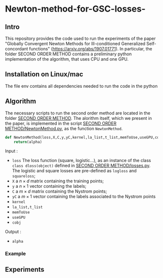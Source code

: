 # Newton-method-for-GSC-losses-

## Intro

This repository provides the code used to run the experiments of the paper "Globally Convergent Newton Methods for Ill-conditioned Generalized Self-concordant functions" (https://arxiv.org/abs/1907.01771). In particular, the folder SECOND ORDER METHOD contains a preliminary python implementation of the algorithm, that uses CPU and one GPU.

## Installation on Linux/mac

The file env contains all dependencies needed to run the code in the python



## Algorithm

The necessary scripts to run the second order method are located in the folder [SECOND ORDER METHOD](https://github.com/umarteau/Newton-Method-for-GSC-losses-/tree/master/SECOND%20ORDER%20METHOD). The alorithm itself, which we present in the paper, is implemented in the script [SECOND ORDER METHOD/NewtonMethod.py](https://github.com/umarteau/Newton-Method-for-GSC-losses-/blob/master/SECOND%20ORDER%20METHOD/NewtonMethod.py), as the function `NewtonMethod`.

```python
def NewtonMethod(loss,X,C,y,yC,kernel,la_list,t_list,memToUse,useGPU,cobj):
    return(alpha)
```

Input : 

* `loss` The loss function (square, logistic...), as an instance of the class `class dloss(object)` defined in [SECOND ORDER METHOD/losses.py](https://github.com/umarteau/Newton-Method-for-GSC-losses-/blob/master/SECOND%20ORDER%20METHOD/losses.py). The logistic and square losses are pre-defined as `logloss` and `squareloss`;
* `X` a $n \times d$ matrix containing the training points;
* `y` a $n \times 1$ vector containing the labels;
* `C` a $m \times d$ matrix containing the Nystrom points;
* `yC` a $m \times 1$ vector containing the labels associated to the Nystrom points
* `kernel` 
* `la_list,t_list`
* `memToUse`
* `useGPU`
* `cobj`

Output : 

* `alpha`

### Example



## Experiments
